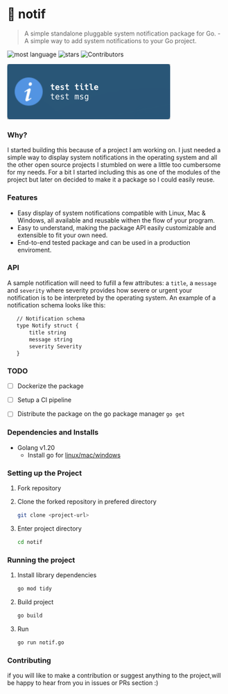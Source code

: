 # 💬 notif

> A simple standalone pluggable system notification package for Go. - A simple way to add system notifications to your Go project.

![most language](https://img.shields.io/github/languages/top/xasterKies/notif?color=blue&style=for-the-badge)
![stars](https://img.shields.io/github/stars/xasterKies/notif?color=blue&style=for-the-badge)
![Contributors](https://img.shields.io/github/contributors/xasterKies/notif?color=blue&style=for-the-badge)

![Alt text](./notif-test-linux.png "notif")

### Why?

I started building this because of a project I am working on. I just needed a simple way to display system notifications in the operating system and all the other open source projects I stumbled on were a little too cumbersome for my needs. For a bit I started including this as one of the modules of the project but later on decided to make it a package so I could easily reuse.


### Features

- Easy display of system notifications compatible with Linux, Mac & Windows, all available and reusable withen the flow of your program.
- Easy to understand, making the package API easily customizable and extensible to fit your own need.
- End-to-end tested package and can be used in a production enviroment.


### API

A sample notification will need to fufill a few attributes: a `title`, a `message` and `severity` where severity provides how severe or urgent your notification is to be interpreted by the operating system. An example of a notification schema looks like this:

 ```
    // Notification schema
    type Notify struct {
        title string
        message string
        severity Severity
    }
```

### TODO
 - [ ] Dockerize the package
 - [ ] Setup a CI pipeline
 - [ ] Distribute the package on the go package manager `go get`


### Dependencies and Installs

- Golang v1.20
  - Install go for [linux/mac/windows](https://go.dev/doc/install)

### Setting up the Project

1. Fork repository

2. Clone the forked repository in prefered directory

   ```bash
   git clone <project-url>
   ```

3. Enter project directory
  
   ```bash
   cd notif
   ```

### Running the project

1. Install library dependencies

    ```bash
    go mod tidy
    ```

2. Build project

   ```bash
   go build
   ```

3. Run

    ```bash
   go run notif.go
   ```


### Contributing

if you will like to make a contribution or suggest anything to the project,will be happy to hear from you in issues or PRs section :)    

